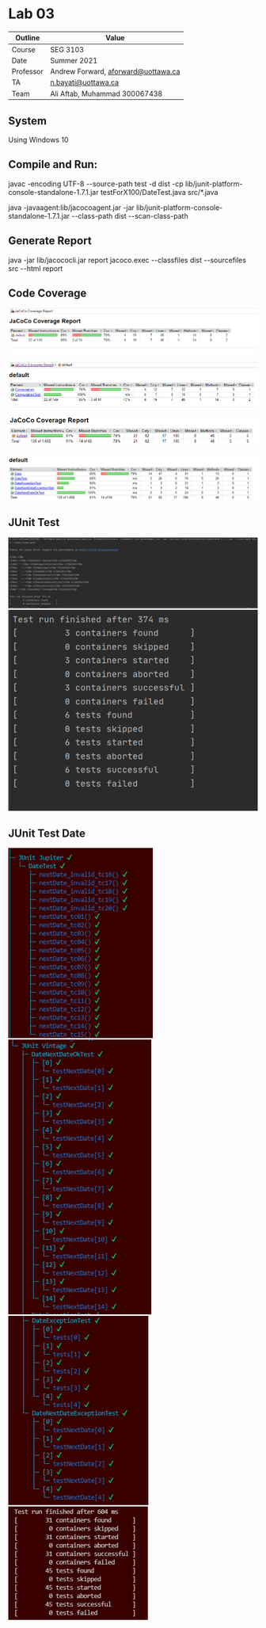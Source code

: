 # Lab 03

| Outline | Value |
| --- | --- |
| Course | SEG 3103 |
| Date | Summer 2021 |
| Professor | Andrew Forward, aforward@uottawa.ca |
| TA | n.bayati@uottawa.ca |
| Team | Ali Aftab, Muhammad 300067438 |


## System
Using Windows 10

## Compile and Run:
javac -encoding UTF-8 --source-path test -d dist -cp lib/junit-platform-console-standalone-1.7.1.jar testForX100/DateTest.java src/*.java

java -javaagent:lib/jacocoagent.jar -jar lib/junit-platform-console-standalone-1.7.1.jar --class-path dist --scan-class-path

## Generate Report
java -jar lib/jacococli.jar report jacoco.exec --classfiles dist --sourcefiles src --html report

## Code Coverage
![description](assets/jacoco-coverage-report.png)

![description2](assets/defaut.png)

![description3](assets/report2.png)

![description4](assets/default1.png)

## JUnit Test
![description4](assets/JUnit-Test1.png)
![description5](assets/JUnit-Test2.png)

## JUnit Test Date
![description6](assets/DateTest-JUnit.png)
![description7](assets/DateTest-JUnit2.png)
![description8](assets/DataException-JUnit3.png)
![description9](assets/DateTest-JUnit4.png)

